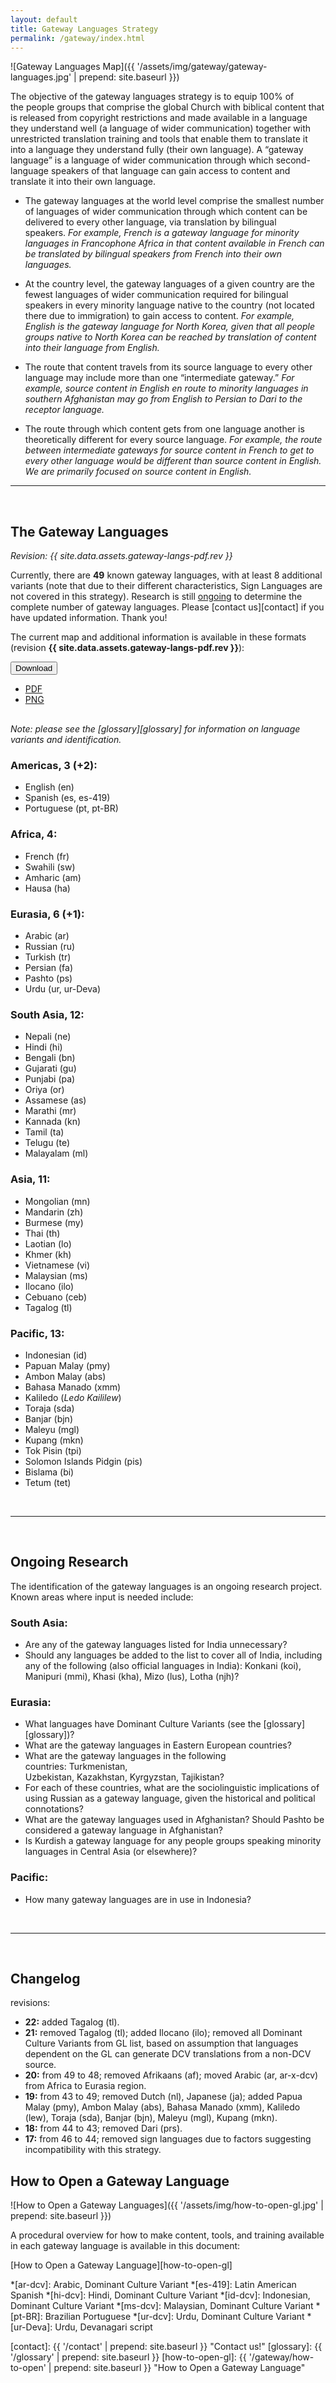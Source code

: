 ```yaml
---
layout: default
title: Gateway Languages Strategy
permalink: /gateway/index.html
---
```


![Gateway Languages Map]({{ '/assets/img/gateway/gateway-languages.jpg' | prepend: site.baseurl }})

The objective of the gateway languages strategy is to equip 100% of
the people groups that comprise the global Church with biblical content
that is released from copyright restrictions and made available in a
language they understand well (a language of wider communication)
together with unrestricted translation training and tools that enable
them to translate it into a language they understand fully (their own
language). A “gateway language” is a language of wider communication
through which second-language speakers of that language can gain access
to content and translate it into their own language.

- The gateway languages at the world level comprise the smallest
    number of languages of wider communication through which content
    can be delivered to every
    other language, via translation by bilingual speakers. *For example,
    French is a gateway language for minority languages in Francophone
    Africa in that content available in French can be translated by
    bilingual speakers from French into their own languages.*

- At the country level, the gateway languages of a given country are
    the fewest languages of wider communication required for bilingual
    speakers in every minority language native to the country (not
    located there due to immigration) to gain access to content. *For
    example, English is the gateway language for North Korea, given that
    all people groups native to North Korea can be reached by
    translation of content into their language from English.*

- The route that content travels from its source language to every
    other language may include more than one “intermediate
    gateway.” *For example, source content in English en route to
    minority languages in southern Afghanistan may go from English to
    Persian to Dari to the receptor language.*

- The route through which content gets from one language another is
    theoretically different for every source language. *For example, the
    route between intermediate gateways for source content in French to
    get to every other language would be different than source content
    in English. We are primarily focused on source content in English.*

----

<br />

## The Gateway Languages

*Revision: {{ site.data.assets.gateway-langs-pdf.rev }}*

Currently, there are **49** known gateway languages, with at least 8
additional variants (note that due to their different characteristics,
Sign Languages are not covered in this strategy). Research is still
[ongoing](#ongoing-research) to determine the complete number of gateway
languages. Please [contact us][contact] if you have updated information.
Thank you!

The current map and additional information is available in these formats
(revision **{{ site.data.assets.gateway-langs-pdf.rev }}**):

<div class="btn-group" markdown="0" style="margin-bottom:30px;"><button type="button" class="btn btn-dark dropdown-toggle" data-toggle="dropdown" aria-haspopup="true" aria-expanded="false">Download <span class="caret"></span></button>
<ul class="dropdown-menu">
  <li>
    <a href="{{ site.baseurl }}{{ site.data.assets.gateway-langs-pdf.url }}">PDF</a>
  </li>
  <li>
    <a href="/assets/img/gateway/Gateway Languages.png">PNG</a>
  </li>
</ul>
</div>

*Note: please see the [glossary][glossary] for information on language variants and identification.*

### Americas, 3 (+2):

- English (en)
- Spanish (es, es-419)
- Portuguese (pt, pt-BR)

### Africa, 4:

- French (fr)
- Swahili (sw)
- Amharic (am)
- Hausa (ha)

### Eurasia, 6 (+1):

- Arabic (ar)
- Russian (ru)
- Turkish (tr)
- Persian (fa)
- Pashto (ps)
- Urdu (ur, ur-Deva)

### South Asia, 12:

- Nepali (ne)
- Hindi (hi)
- Bengali (bn)
- Gujarati (gu)
- Punjabi (pa)
- Oriya (or)
- Assamese (as)
- Marathi (mr)
- Kannada (kn)
- Tamil (ta)
- Telugu (te)
- Malayalam (ml)

### Asia, 11:

- Mongolian (mn)
- Mandarin (zh)
- Burmese (my)
- Thai (th)
- Laotian (lo)
- Khmer (kh)
- Vietnamese (vi)
- Malaysian (ms)
- Ilocano (ilo)
- Cebuano (ceb)
- Tagalog (tl)

### Pacific, 13:

- Indonesian (id)
- Papuan Malay (pmy)
- Ambon Malay (abs)
- Bahasa Manado (xmm)
- Kaliledo (*Ledo Kaililew*)
- Toraja (sda)
- Banjar (bjn)
- Maleyu (mgl)
- Kupang (mkn)
- Tok Pisin (tpi)
- Solomon Islands Pidgin (pis)
- Bislama (bi)
- Tetum (tet)

<br />

----

<br />

## Ongoing Research

The identification of the gateway languages is an ongoing research project.
Known areas where input is needed include:

### South Asia:

- Are any of the gateway languages listed for India unnecessary?
- Should any languages be added to the list to cover all of India, including
    any of the following (also official languages in India): Konkani (koi),
    Manipuri (mmi), Khasi (kha), Mizo (lus), Lotha (njh)?

### Eurasia:

- What languages have Dominant Culture Variants (see the
    [glossary][glossary])?
- What are the gateway languages in Eastern European countries?
- What are the gateway languages in the following countries: Turkmenistan, 
    Uzbekistan, Kazakhstan, Kyrgyzstan, Tajikistan?
- For each of these countries, what are the sociolinguistic implications of
    using Russian as a gateway language, given the historical and political
    connotations?
- What are the gateway languages used in Afghanistan? Should Pashto be considered a gateway language in Afghanistan?
- Is Kurdish a gateway language for any people groups speaking minority
    languages in Central Asia (or elsewhere)?

### Pacific:

- How many gateway languages are in use in Indonesia?

<br />

* * * * *

<br />

## Changelog

revisions:

- **22:** added Tagalog (tl).
- **21:** removed Tagalog (tl); added Ilocano (ilo); removed all Dominant Culture Variants from GL list, based on assumption that languages dependent on the GL can generate DCV translations from a non-DCV source.
- **20:** from 49 to 48; removed Afrikaans (af); moved Arabic (ar, ar-x-dcv) from Africa to Eurasia region.
- **19:** from 43 to 49; removed Dutch (nl), Japanese (ja); added Papua Malay (pmy), Ambon Malay (abs), Bahasa Manado (xmm), Kaliledo (lew), Toraja (sda), Banjar (bjn), Maleyu (mgl), Kupang (mkn).
- **18:** from 44 to 43; removed Dari (prs).
- **17:** from 46 to 44; removed sign languages due to factors suggesting incompatibility with this strategy.

## How to Open a Gateway Language

![How to Open a Gateway Languages]({{ '/assets/img/how-to-open-gl.jpg' | prepend: site.baseurl }})

A procedural overview for how to make content, tools, and training
available in each gateway language is available in this document:

[How to Open a Gateway Language][how-to-open-gl]

*[ar-dcv]: Arabic, Dominant Culture Variant
*[es-419]: Latin American Spanish
*[hi-dcv]: Hindi, Dominant Culture Variant
*[id-dcv]: Indonesian, Dominant Culture Variant
*[ms-dcv]: Malaysian, Dominant Culture Variant
*[pt-BR]: Brazilian Portuguese
*[ur-dcv]: Urdu, Dominant Culture Variant
*[ur-Deva]: Urdu, Devanagari script

[contact]: {{ '/contact' | prepend: site.baseurl }} "Contact us!"
[glossary]: {{ '/glossary' | prepend: site.baseurl }}
[how-to-open-gl]: {{ '/gateway/how-to-open' | prepend: site.baseurl }} "How to Open a Gateway Language"
